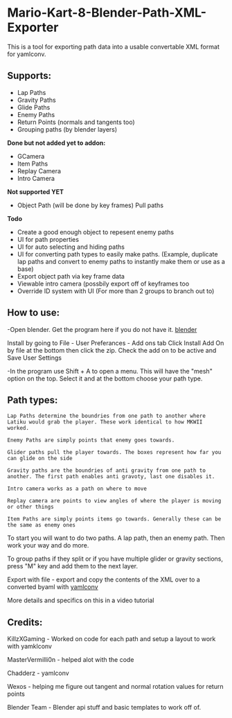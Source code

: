 # Mario-Kart-8-Blender-Path-XML-Exporter
This is a tool for exporting path data into a usable convertable XML format for yamlconv.

## Supports:

- Lap Paths
- Gravity Paths
- Glide Paths
- Enemy Paths
- Return Points (normals and tangents too)
- Grouping paths (by blender layers)

**Done but not added yet to addon:**

- GCamera
- Item Paths
- Replay Camera
- Intro Camera

**Not supported YET**

- Object Path (will be done by key frames)
Pull paths


**Todo**

- Create a good enough object to repesent enemy paths
- UI for path properties
- UI for auto selecting and hiding paths
- UI for converting path types to easily make paths. (Example, duplicate lap paths and convert to enemy paths to instantly make them or use as a base)
- Export object path via key frame data
- Viewable intro camera (possbily export off of keyframes too
- Override ID system with UI (For more than 2 groups to branch out to)



## How to use:


-Open blender. Get the program here if you do not have it. [blender](https://www.blender.org/download/)

Install by going to File - User Preferances - Add ons tab
Click Install Add On by file at the bottom then click the zip. Check the add on to be active and Save User Settings

-In the program use Shift + A to open a menu. This will have the "mesh" option on the top. 
Select it and at the bottom choose your path type.

## Path types:

	Lap Paths determine the boundries from one path to another where Latiku would grab the player. These work identical to how MKWII worked. 

	Enemy Paths are simply points that enemy goes towards. 

	Glider paths pull the player towards. The boxes represent how far you can glide on the side

	Gravity paths are the boundries of anti gravity from one path to another. The first path enables anti gravoty, last one disables it.

	Intro camera works as a path on where to move

	Replay camera are points to view angles of where the player is moving or other things

	Item Paths are simply points items go towards. Generally these can be the same as enemy ones

	
To start you will want to do two paths. A lap path, then an enemy path. Then work your way and do more.

To group paths if they split or if you have multiple glider or gravity sections, press "M" key and add them to the next layer. 

Export with file - export and copy the contents of the XML over to a converted byaml with [yamlconv](https://github.com/Chadderz121/yamlconv)



More details and specifics on this in a video tutorial


## Credits:

KillzXGaming - Worked on code for each path and setup a layout to work with yamklconv

MasterVermilli0n - helped alot with the code

Chadderz - yamlconv 

Wexos - helping me figure out tangent and normal rotation values for return points

Blender Team - Blender api stuff and basic templates to work off of. 

